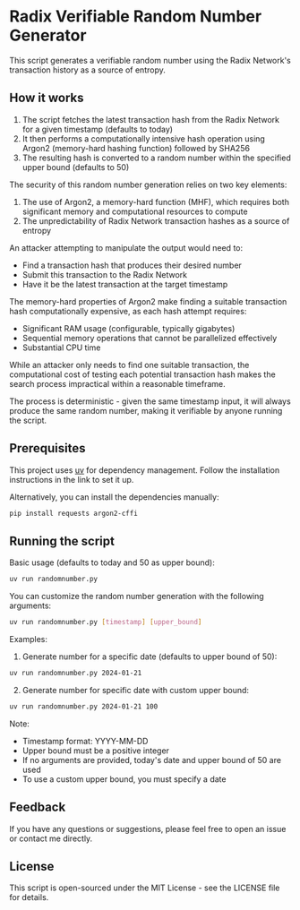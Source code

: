 # Radix Verifiable Random Number Generator

This script generates a verifiable random number using the Radix Network's transaction history as a source of entropy.

## How it works

1. The script fetches the latest transaction hash from the Radix Network for a given timestamp (defaults to today)
2. It then performs a computationally intensive hash operation using Argon2 (memory-hard hashing function) followed by SHA256
3. The resulting hash is converted to a random number within the specified upper bound (defaults to 50)

The security of this random number generation relies on two key elements:

1. The use of Argon2, a memory-hard function (MHF), which requires both significant memory and computational resources to compute
2. The unpredictability of Radix Network transaction hashes as a source of entropy

An attacker attempting to manipulate the output would need to:
- Find a transaction hash that produces their desired number
- Submit this transaction to the Radix Network
- Have it be the latest transaction at the target timestamp

The memory-hard properties of Argon2 make finding a suitable transaction hash computationally expensive, as each hash attempt requires:
- Significant RAM usage (configurable, typically gigabytes)
- Sequential memory operations that cannot be parallelized effectively
- Substantial CPU time

While an attacker only needs to find one suitable transaction, the computational cost of testing each potential transaction hash makes the search process impractical within a reasonable timeframe.

The process is deterministic - given the same timestamp input, it will always produce the same random number, making it verifiable by anyone running the script.

## Prerequisites

This project uses [uv](https://docs.astral.sh/uv/getting-started/installation/) for dependency management.
Follow the installation instructions in the link to set it up.

Alternatively, you can install the dependencies manually:

```bash
pip install requests argon2-cffi
```

## Running the script

Basic usage (defaults to today and 50 as upper bound):

```bash
uv run randomnumber.py
```

You can customize the random number generation with the following arguments:

```bash
uv run randomnumber.py [timestamp] [upper_bound]
```

Examples:

1. Generate number for a specific date (defaults to upper bound of 50):
```bash
uv run randomnumber.py 2024-01-21
```

2. Generate number for specific date with custom upper bound:
```bash
uv run randomnumber.py 2024-01-21 100
```

Note: 
- Timestamp format: YYYY-MM-DD
- Upper bound must be a positive integer
- If no arguments are provided, today's date and upper bound of 50 are used
- To use a custom upper bound, you must specify a date

## Feedback

If you have any questions or suggestions, please feel free to open an issue or contact me directly.

## License

This script is open-sourced under the MIT License - see the LICENSE file for details.
